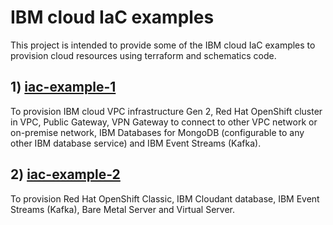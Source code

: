 # IBM cloud IaC examples

This project is intended to provide some of the IBM cloud IaC examples to provision cloud resources using terraform and schematics code.

## 1) [iac-example-1](https://github.com/gargpriyank/ibmcloud-iac-examples/tree/master/iac-example-1)

To provision IBM cloud VPC infrastructure Gen 2, Red Hat OpenShift cluster in VPC, Public Gateway, VPN
Gateway to connect to other VPC network or on-premise network, IBM Databases for MongoDB (configurable to any other IBM database service) and IBM
Event Streams (Kafka).

## 2) [iac-example-2](https://github.com/gargpriyank/ibmcloud-iac-examples/tree/master/iac-example-2)

To provision Red Hat OpenShift Classic, IBM Cloudant database, IBM Event Streams (Kafka), Bare Metal
Server and Virtual Server.